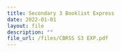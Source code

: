 ```yaml
---
title: Secondary 3 Booklist Express
date: 2022-01-01
layout: file
description: ""
file_url: /files/CBRSS S3 EXP.pdf
---
```

